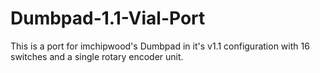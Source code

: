 # Dumbpad-1.1-Vial-Port
This is a port for imchipwood's Dumbpad in it's v1.1 configuration with 16 switches and a single rotary encoder unit.
